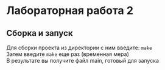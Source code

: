 #  Лабораторная работа 2


## Сборка и запуск
Для сборки проекта из директории с ним введите: `make` \
Затем введите `make` еще раз (временная мера) \
В результате вы получите файл main, готовый для запуска